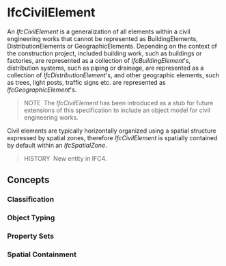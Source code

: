 # IfcCivilElement

An _IfcCivilElement_ is a generalization of all elements within a civil engineering works that cannot be represented as BuildingElements, DistributionElements or GeographicElements. Depending on the context of the construction project, included building work, such as buildings or factories, are represented as a collection of _IfcBuildingElement_'s, distribution systems, such as piping or drainage, are represented as a collection of _IfcDistributionElement_'s, and other geographic elements, such as trees, light posts, traffic signs etc. are represented as _IfcGeographicElement_'s.

> NOTE&nbsp; The _IfcCivilElement_ has been introduced as a stub for future extensions of this specification to include an object model for civil engineering works.

Civil elements are typically horizontally organized using a spatial structure expressed by spatial zones, therefore _IfcCivilElement_ is spatially contained by default within an _IfcSpatialZone_.

> HISTORY &nbsp;New entity in IFC4.

## Concepts

### Classification


### Object Typing


### Property Sets


### Spatial Containment



